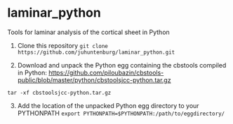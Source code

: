 # laminar_python
Tools for laminar analysis of the cortical sheet in Python

1. Clone this repository
`git clone https://github.com/juhuntenburg/laminar_python.git`

2. Download and unpack the Python egg containing the cbstools compiled in Python:
https://github.com/piloubazin/cbstools-public/blob/master/python/cbstoolsjcc-python.tar.gz

`tar -xf cbstoolsjcc-python.tar.gz`

3. Add the location of the unpacked Python egg directory to your PYTHONPATH
`export PYTHONPATH=$PYTHONPATH:/path/to/eggdirectory/`
